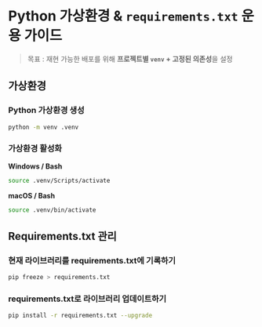 # Python 가상환경 & `requirements.txt` 운용 가이드

> 목표 : 재현 가능한 배포를 위해 **프로젝트별 `venv` + 고정된 의존성**을 설정

## 가상환경
### Python 가상환경 생성
```bash
python -m venv .venv
```

### 가상환경 활성화
**Windows / Bash**
```bash
source .venv/Scripts/activate
```

**macOS / Bash**
```bash
source .venv/bin/activate
```

## Requirements.txt 관리

### 현재 라이브러리를 requirements.txt에 기록하기
```bash
pip freeze > requirements.txt
```

### requirements.txt로 라이브러리 업데이트하기
```bash
pip install -r requirements.txt --upgrade
```